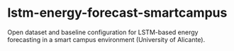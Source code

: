# lstm-energy-forecast-smartcampus
Open dataset and baseline configuration for LSTM-based energy forecasting in a smart campus environment (University of Alicante).
